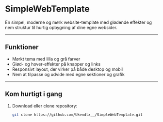 # SimpleWebTemplate

En simpel, moderne og mørk website-template med glødende effekter og nem struktur til hurtig opbygning af dine egne websider.

---

## Funktioner

- Mørkt tema med lilla og grå farver  
- Glød- og hover-effekter på knapper og links  
- Responsivt layout, der virker på både desktop og mobil  
- Nem at tilpasse og udvide med egne sektioner og grafik  

---

## Kom hurtigt i gang

1. Download eller clone repository:  
   ```bash
   git clone https://github.com/Ukendtx__/SimpleWebTemplate.git
